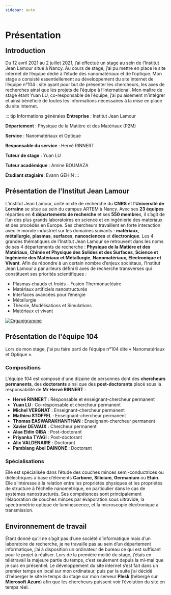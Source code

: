 ```yaml
---
sidebar: auto
---
```


<style>
    #presentation {
        display: none;
    }

    #introduction {
        margin-top: 10px;
    }
</style>

# Présentation

## Introduction

Du 12 avril 2021 au 2 juillet 2021, j’ai effectué un stage au sein de l’Institut Jean Lamour situé à Nancy. Au cours de stage, j’ai pu mettre en place le site internet de l’équipe dédié à l’étude des nanomatériaux et de l’optique.
Mon stage a consisté essentiellement au développement du site internet de l’équipe n°104 : site ayant pour but de présenter les chercheurs, les axes de recherches ainsi que les projets de l’équipe à l’international. Mon maître de stage étant Yuan LU, co-responsable de l’équipe, j’ai pu aisément m’intégrer et ainsi bénéficié de toutes les informations nécessaires à la mise en place du site internet.

::: tip Informations générales
**Entreprise** : Institut Jean Lamour

**Département** : Physique de la Matière et des Matériaux (P2M)

**Service** : Nanomatériaux et Optique

**Responsable du service** : Hervé RINNERT

**Tuteur de stage** : Yuan LU

**Tuteur académique** : Amine BOUMAZA

**Étudiant stagiaire**: Evann GEHIN
:::


## Présentation de l'Institut Jean Lamour

L’institut Jean Lamour, unité mixte de recherche du **CNRS** et l’**Université de Lorraine** se situe au sein du campus ARTEM à Nancy. Avec ses **23 équipes** réparties en **4 départements de recherche** et ses **550 membre**s, il s’agit de l’un des plus grands laboratoires en science et en ingénierie des matériaux et des procédés en Europe. Ses chercheurs travaillent en forte interaction avec le monde industriel sur les domaines suivants : **matériaux**, **métallurgie**, **plasmas**, **surfaces**, **nanosciences** et **électronique**.
Les 4 grandes thématiques de l’Institut Jean Lamour se retrouvent dans les noms de ses 4 départements de recherche : **Physique de la Matière et des Matériaux**, **Chimie et Physique des Solides et des Surfaces**, **Science et Ingénierie des Matériaux et Métallurgie**, **Nanomatériaux, Electronique et Vivant**.
Afin de répondre à un certain nombre d’enjeux sociétaux, l’Institut Jean Lamour a par ailleurs défini 6 axes de recherche transverses qui constituent ses priorités scientifiques :
- Plasmas chauds et froids – Fusion Thermonucléaire
- Matériaux artificiels nanostructurés
- Interfaces avancées pour l’énergie
- Métallurgie
- Théorie, Modélisations et Simulations
- Matériaux et vivant

[![Organigramme](~@organigramme.jpg)](/assets/img/organigrame.9f01754a.jpg)

## Présentation de l'équipe 104

Lors de mon stage, j'ai pu faire parti de l’équipe n°104 dite « Nanomatériaux et Optique ».

### Compositions

L'équipe 104 est composé d'une dizaine de personnes dont des **chercheurs permanents**, des **doctorants** ainsi que des **post-doctorants** placé sous la responsabilité de **Mr Hervé RINNERT** :

- **Hervé RINNERT** : Résponsable et enseignant-chercheur permanent
- **Yuan LU** : Co-résponsable et chercheur permanent
- **Michel VERGNAT** : Enseignant-chercheur permanent
- **Mathieu STOFFEL** : Enseignant-chercheur permanent
- **Thomas EASWARAKHANTHAN** : Enseignant-chercheur permanent
- **Xavier DEVAUX** : Chercheur permanent
- **Alaa Eldin GIBA** : Post-doctorant
- **Priyanka TYAGI** : Post-doctorant
- **Alix VALDENAIRE** : Doctorant
- **Pambiang Abel DAINONE** : Doctorant

### Spécialisations

Elle est spécialisée dans l’étude des couches minces semi-conductrices ou diélectriques à base d’éléments **Carbone**, **Silicium**, **Germanium** ou **Etain**.
Elle s’intéresse à la relation entre les propriétés physiques et les propriétés de structure à l’échelle nanométrique, en particulier dans le cas de systèmes nanostructurés.
Ses compétences sont principalement l’élaboration de couches minces par évaporation sous ultravide, la spectrométrie optique de luminescence, et la microscopie électronique à transmission.

## Environnement de travail

Étant donné qu’il ne s’agit pas d’une société d’informatique mais d’un laboratoire de recherche, je ne travaille pas au sein d’un département informatique, j’ai à disposition un ordinateur de bureau ce qui est suffisant pour le projet à réaliser. Lors de la première moitié du stage, j’étais en télétravail la majeure partie du temps, c’est seulement depuis la mi-mai que je suis en présentiel.
Le développement du site internet s’est fait dans un premier temps en local sur mon ordinateur, puis par la suite j’ai décidé d’héberger le site le temps du stage sur mon serveur **Plesk** (hébergé sur **Microsoft Azure**) afin que les chercheurs puissent voir l’évolution du site en temps réel.